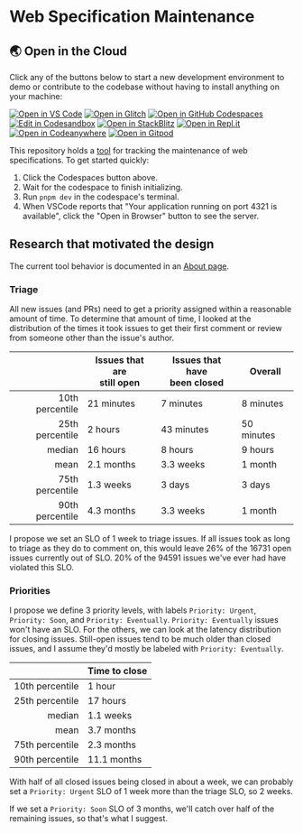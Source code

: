 # Web Specification Maintenance
## 🌏  Open in the Cloud 
Click any of the buttons below to start a new development environment to demo or contribute to the codebase without having to install anything on your machine:

[![Open in VS Code](https://img.shields.io/badge/Open%20in-VS%20Code-blue?logo=visualstudiocode)](https://vscode.dev/github/speced/spec-maintenance)
[![Open in Glitch](https://img.shields.io/badge/Open%20in-Glitch-blue?logo=glitch)](https://glitch.com/edit/#!/import/github/speced/spec-maintenance)
[![Open in GitHub Codespaces](https://github.com/codespaces/badge.svg)](https://codespaces.new/speced/spec-maintenance?quickstart=1)[![Edit in Codesandbox](https://codesandbox.io/static/img/play-codesandbox.svg)](https://codesandbox.io/s/github/speced/spec-maintenance)
[![Open in StackBlitz](https://developer.stackblitz.com/img/open_in_stackblitz.svg)](https://stackblitz.com/github/speced/spec-maintenance)
[![Open in Repl.it](https://replit.com/badge/github/withastro/astro)](https://replit.com/github/speced/spec-maintenance)
[![Open in Codeanywhere](https://codeanywhere.com/img/open-in-codeanywhere-btn.svg)](https://app.codeanywhere.com/#https://github.com/speced/spec-maintenance)
[![Open in Gitpod](https://gitpod.io/button/open-in-gitpod.svg)](https://gitpod.io/#https://github.com/speced/spec-maintenance)

This repository holds a [tool](https://speced.github.io/spec-maintenance/) for tracking the maintenance of web specifications. To get started quickly:

1. Click the Codespaces button above.
1. Wait for the codespace to finish initializing.
1. Run `pnpm dev` in the codespace's terminal.
1. When VSCode reports that "Your application running on port 4321 is available", click the "Open in
   Browser" button to see the server.

## Research that motivated the design

The current tool behavior is documented in an [About
page](https://speced.github.io/spec-maintenance/about).

### Triage

All new issues (and PRs) need to get a priority assigned within a reasonable amount of time. To
determine that amount of time, I looked at the distribution of the times it took issues to get their
first comment or review from someone other than the issue's author.

| | Issues that are<br>still open | Issues that have<br>been closed | Overall
---: | --- | --- | ---
10th percentile | 21 minutes | 7 minutes | 8 minutes
25th percentile | 2 hours    | 43 minutes | 50 minutes
median          | 16 hours   | 8 hours    | 9 hours
mean            | 2.1 months | 3.3 weeks  | 1 month
75th percentile | 1.3 weeks  | 3 days    | 3 days
90th percentile | 4.3 months | 3.3 weeks | 1 month

I propose we set an SLO of 1 week to triage issues. If all issues took as long to triage as they do
to comment on, this would leave 26% of the 16731 open issues currently out of SLO. 20% of the 94591
issues we've ever had have violated this SLO.

### Priorities

I propose we define 3 priority levels, with labels `Priority: Urgent`, `Priority: Soon`, and
`Priority: Eventually`. `Priority: Eventually` issues won't have an SLO. For the others, we can look
at the latency distribution for closing issues. Still-open issues tend to be much older than closed
issues, and I assume they'd mostly be labeled with `Priority: Eventually`.

| | Time to close
---: | ---
10th percentile | 1 hour
25th percentile | 17 hours
median          | 1.1 weeks
mean            | 3.7 months
75th percentile | 2.3 months
90th percentile | 11.1 months

With half of all closed issues being closed in about a week, we can probably set a `Priority:
Urgent` SLO of 1 week more than the triage SLO, so 2 weeks.

If we set a `Priority: Soon` SLO of 3 months, we'll catch over half of the remaining issues, so
that's what I suggest.
